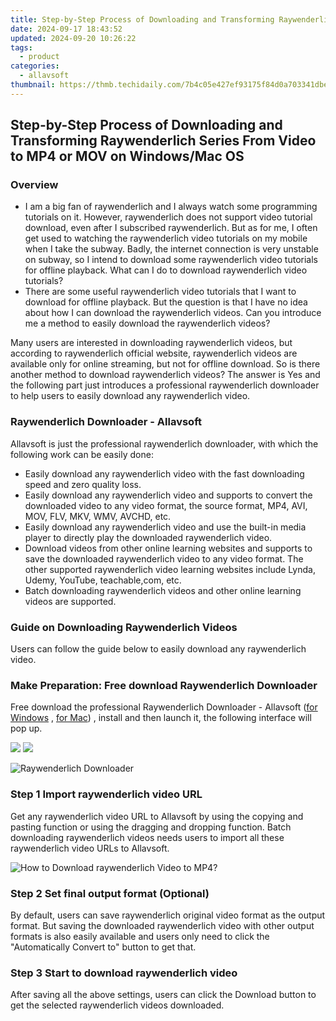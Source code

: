 ```yaml
---
title: Step-by-Step Process of Downloading and Transforming Raywenderlich Series From Video to MP4 or MOV on Windows/Mac OS
date: 2024-09-17 18:43:52
updated: 2024-09-20 10:26:22
tags:
  - product
categories:
  - allavsoft
thumbnail: https://thmb.techidaily.com/7b4c05e427ef93175f84d0a703341dbe0517d72f4c6891c8d31a4e5e36657912.jpg
---
```


## Step-by-Step Process of Downloading and Transforming Raywenderlich Series From Video to MP4 or MOV on Windows/Mac OS

### Overview

* I am a big fan of raywenderlich and I always watch some programming tutorials on it. However, raywenderlich does not support video tutorial download, even after I subscribed raywenderlich. But as for me, I often get used to watching the raywenderlich video tutorials on my mobile when I take the subway. Badly, the internet connection is very unstable on subway, so I intend to download some raywenderlich video tutorials for offline playback. What can I do to download raywenderlich video tutorials?
* There are some useful raywenderlich video tutorials that I want to download for offline playback. But the question is that I have no idea about how I can download the raywenderlich videos. Can you introduce me a method to easily download the raywenderlich videos?

Many users are interested in downloading raywenderlich videos, but according to raywenderlich official website, raywenderlich videos are available only for online streaming, but not for offline download. So is there another method to download raywenderlich videos? The answer is Yes and the following part just introduces a professional raywenderlich downloader to help users to easily download any raywenderlich video.

### Raywenderlich Downloader - Allavsoft

Allavsoft is just the professional raywenderlich downloader, with which the following work can be easily done:

* Easily download any raywenderlich video with the fast downloading speed and zero quality loss.
* Easily download any raywenderlich video and supports to convert the downloaded video to any video format, the source format, MP4, AVI, MOV, FLV, MKV, WMV, AVCHD, etc.
* Easily download any raywenderlich video and use the built-in media player to directly play the downloaded raywenderlich video.
* Download videos from other online learning websites and supports to save the downloaded raywenderlich video to any video format. The other supported raywenderlich video learning websites include Lynda, Udemy, YouTube, teachable,com, etc.
* Batch downloading raywenderlich videos and other online learning videos are supported.

### Guide on Downloading Raywenderlich Videos

Users can follow the guide below to easily download any raywenderlich video.

### Make Preparation: Free download Raywenderlich Downloader

Free download the professional Raywenderlich Downloader - Allavsoft ([for Windows](https://tools.techidaily.com/allavsoft/products/) , [for Mac](https://tools.techidaily.com/allavsoft/products/)) , install and then launch it, the following interface will pop up.

[![](https://www.allavsoft.com/how-to/../images/how-to/free-download-win.jpg)](https://tools.techidaily.com/allavsoft/products/) [![](https://www.allavsoft.com/how-to/../images/how-to/free-download-mac.jpg)](https://tools.techidaily.com/allavsoft/products/)

![Raywenderlich Downloader](https://www.allavsoft.com/how-to/../images/allavsoft/screen-shot-600.jpg)

### Step 1 Import raywenderlich video URL

Get any raywenderlich video URL to Allavsoft by using the copying and pasting function or using the dragging and dropping function. Batch downloading raywenderlich videos needs users to import all these raywenderlich video URLs to Allavsoft.

![How to Download raywenderlich Video to MP4?](https://www.allavsoft.com/how-to/../images/how-to/download-rtmp-video/download-rtmp-video.jpg)

### Step 2 Set final output format (Optional)

By default, users can save raywenderlich original video format as the output format. But saving the downloaded raywenderlich video with other output formats is also easily available and users only need to click the "Automatically Convert to" button to get that.

### Step 3 Start to download raywenderlich video

After saving all the above settings, users can click the Download button to get the selected raywenderlich videos downloaded.

<ins class="adsbygoogle"
     style="display:block"
     data-ad-format="autorelaxed"
     data-ad-client="ca-pub-7571918770474297"
     data-ad-slot="1223367746"></ins>



<ins class="adsbygoogle"
     style="display:block"
     data-ad-client="ca-pub-7571918770474297"
     data-ad-slot="8358498916"
     data-ad-format="auto"
     data-full-width-responsive="true"></ins>
